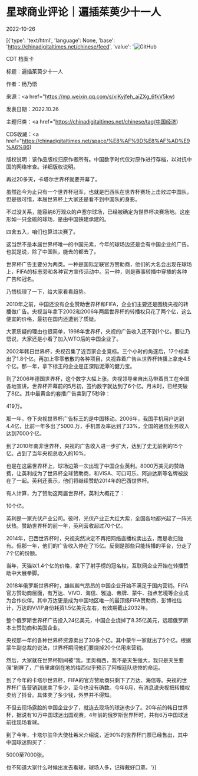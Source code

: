 # 星球商业评论｜遍插茱萸少十一人

2022-10-26

[{'type': 'text/html', 'language': None, 'base': 'https://chinadigitaltimes.net/chinese/feed', 'value': '![GitHub](https://chinadigitaltimes.net/chinese/files/2022/10/post-688913-63595c4ab0003.png)



CDT 档案卡

标题：遍插茱萸少十一人

作者：杨乃悟

来源：<a href="https://mp.weixin.qq.com/s/xIKyjfeh_aiZXg_6fkV5kw)

发表日期：2022.10.26

主题归类：<a href="https://chinadigitaltimes.net/chinese/tag/中国经济)

CDS收藏：<a href="https://chinadigitaltimes.net/space/%E8%AF%9D%E8%AF%AD%E9%A6%86)

版权说明：该作品版权归原作者所有。中国数字时代仅对原作进行存档，以对抗中国的网络审查。详细版权说明。





再过20多天，卡塔尔世界杯就要开幕了。

虽然迄今为止只有一个世界杯冠军，也就是巴西队在世界杯赛场上击败过中国队，但是很可惜，本届世界杯上大家还是看不到中国队的身影。

不过没关系，能容纳8万观众的卢塞尔球场，已经被确定为世界杯决赛场地。这座形如一只金碗的球场，是由中国铁建承建的。

四舍五入，咱们也算进决赛了。

这当然不是本届世界杯唯一的中国元素，今年的球场边还是会有中国企业的广告。也就是说，除了中国队，能去的都去了。

世界杯广告主要分为两类。一种是国际足联官方赞助商，他们的大名会出现在球场上，FIFA的标志旁和各种官方宣传活动中。另一种，则是赛事转播中穿插的各种广告和冠名。

乃悟梳理了一下，给大家看看趋势。

2010年之前，中国还没有企业赞助世界杯和FIFA，企业们主要还是围绕央视的转播做广告。央视当年拿下2002和2006年两届世界杯的转播权只花了两个亿，这么便宜的价格，最初在国内还遭到了质疑。

大家质疑的理由也很简单，1998年世界杯，央视的广告收入还不到1个亿。要让乃悟说，大家还是小看了加入WTO后的中国企业了。

2002年韩日世界杯，央视召集了近百家企业竞标。三个小时的角逐后，17个标卖出了1.8个亿。再加上零零散散的各种项目，央视靠着广告从世界杯转播上拿走4.5个亿。那一年，拿下标王的企业是正深陷泥潭的健力宝。

到了2006年德国世界杯，这个数字大幅上涨。央视领导亲自出马带着员工在全国各地宣讲。世界杯开幕前的5月初，签约数字就达到了6个亿。月末时，已经突破了8亿。其中最黄金的套播广告卖到了5秒钟：

419万。

那一年，夺下央视世界杯广告标王的是中国移动。2006年，我国手机用户达到4.4亿，比前一年多出了5000.万，手机普及率达到了33%，全国的通信业务收入达到7000个亿。

到了2010年南非世界杯，央视的广告收入进一步扩大，达到了史无前例的15个亿。占到了当年央视总收入的10%。

也是在这届世界杯上，球场边第一次出现了中国企业英利。8000万美元的赞助费，让英利成为了世界杯全球赞助商，和VISA、可口可乐、阿迪达斯等名牌被放在了一起。英利还表示，他们将继续赞助2014年的巴西世界杯。

有人计算，为了赞助这两届世界杯，英利大概花了：

10个亿。

英利是一家光伏产业公司。彼时，光伏产业正大红大紫，全国各地都兴起了一阵光伏热。赞助世界杯的前一年，英利营收超过70个亿。

2014年，巴西世界杯时，央视突然决定不再把网络直播权卖出去，而是收归独有。但那一年，他们的广告收入停在了15亿。反倒是那些只能转播的平台，分走了7个亿的份额。

当年，天猫以1.4个亿的价格，拿下了射手榜的冠名权，互联网企业开始在转播赞助中大展拳脚。

2018年俄罗斯世界杯时，雄赳赳气昂昂的中国企业开始不满足于国内营销。FIFA官方赞助商层面，有万达、VIVO、海信、雅迪、帝牌、蒙牛、指点艺境等企业成为合作伙伴。其中万达更是成为中国地区唯一的最顶级FIFA赞助商，彭博社估计，万达的VVIP身份耗资1.5亿美元左右，有效期截止2032年。

整个俄罗斯世界杯广告投入24亿美元，中国企业烧掉了8.35亿美元，远超俄罗斯本土赞助商和美国企业。

央视那一年的各种世界杯资源卖出了30多个亿。其中蒙牛一家就出了5个亿。根据蒙牛副总裁的说法，世界杯期间他们要烧掉20个亿用来营销。

然后，大家就在世界杯期间被“我，里奥梅西，我不是天生强大，我只是天生要强”刷屏了，广告里瘫倒在地的梅西似乎预示了阿根廷队悲惨的命运。

到了今年的卡塔尔世界杯，FIFA的官方赞助商只剩下了万达、海信等。央视的世界杯广告营销到底卖了多少，至今也没有确数。今年6月，有消息说央视把转播权卖给了抖音。具体卖了多少钱，外界并不得知。

不但去现场露脸的中国企业少了，就连去现场的球迷也少了。20年前的韩日世界杯，据说有10万中国球迷出国观赛，4年前的俄罗斯世界杯时，共有6万中国球迷前往现场看球。

到了今年，卡塔尔驻华大使杜希米介绍说，近90%的世界杯门票已经售出，其中中国球迷购买了：

5000至7000张。

也不知道大家什么时候出发去看球，球场人多，记得戴好口罩。'}]